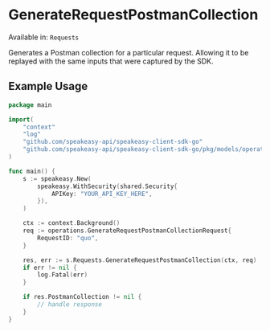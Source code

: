 # GenerateRequestPostmanCollection
Available in: `Requests`

Generates a Postman collection for a particular request. 
Allowing it to be replayed with the same inputs that were captured by the SDK.

## Example Usage
```go
package main

import(
	"context"
	"log"
	"github.com/speakeasy-api/speakeasy-client-sdk-go"
	"github.com/speakeasy-api/speakeasy-client-sdk-go/pkg/models/operations"
)

func main() {
    s := speakeasy.New(
        speakeasy.WithSecurity(shared.Security{
            APIKey: "YOUR_API_KEY_HERE",
        }),
    )

    ctx := context.Background()    
    req := operations.GenerateRequestPostmanCollectionRequest{
        RequestID: "quo",
    }

    res, err := s.Requests.GenerateRequestPostmanCollection(ctx, req)
    if err != nil {
        log.Fatal(err)
    }

    if res.PostmanCollection != nil {
        // handle response
    }
}
```